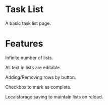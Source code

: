 # Task List
A basic task list page.

# Features
Infinite number of lists.

All text in lists are editable.

Adding/Removing rows by button.

Checkbox to mark as complete.

Localstorage saving to maintain lists on reload.
